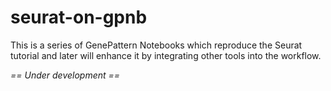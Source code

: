 # seurat-on-gpnb

This is a series of GenePattern Notebooks which reproduce the Seurat tutorial and later will enhance it by integrating other tools into the workflow.

*== Under development ==*
